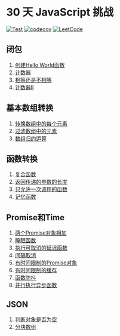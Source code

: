 # 30 天 JavaScript 挑战

[![Test](https://github.com/Samoy/js-for-30-days/actions/workflows/test.yml/badge.svg)](https://github.com/Samoy/js-for-30-days/actions/workflows/test.yml)
[![codecov](https://codecov.io/gh/Samoy/js-for-30-days/graph/badge.svg?token=9ZU9SDB2VJ)](https://codecov.io/gh/Samoy/js-for-30-days)
[![LeetCode](https://img.shields.io/badge/leetcode-JS_for_30_days-blue?logo=leetcode)](https://leetcode.cn/studyplan/30-days-of-javascript/)

## 闭包

1. [创建Hello World函数](src/closures/create-hello-world-function.ts)
2. [计数器](src/closures/counter.ts)
3. [相等还是不相等](src/closures/to-be-or-not-to-be.ts)
4. [计数器Ⅱ](src/closures/counter-ii.ts)

## 基本数组转换

1. [转换数组中的每个元素](src/basearraytransform/apply-transform-over-each-element-in-array.ts)
2. [过滤数组中的元素](src/basearraytransform/filter-elements-from-array.ts)
3. [数组归约运算](src/basearraytransform/array-reduce-transformation.ts)

## 函数转换

1. [复合函数](src/functiontransform/function-composition.ts)
2. [返回传递的参数的长度](src/functiontransform/return-length-of-arguments-passed.ts)
3. [只允许一次调用的函数](src/functiontransform/allow-one-function-call.ts)
4. [记忆函数](src/functiontransform/memoize.ts)

## Promise和Time

1. [两个Promise对象相加](src/promiseandtime/add-two-promises.ts)
2. [睡眠函数](src/promiseandtime/sleep.ts)
3. [执行可取消的延迟函数](src/promiseandtime/timeout-cancellation.ts)
4. [间隔取消](src/promiseandtime/interval-cancellation.ts)
5. [有时间限制的Promise对象](src/promiseandtime/promise-time-limit.ts)
6. [有时间限制的缓存](src/promiseandtime/cache-with-time-limit.ts)
7. [函数防抖](src/promiseandtime/debounce.ts)
8. [并行执行异步函数](src/promiseandtime/execute-asynchronous-functions-in-parallel.ts)

## JSON

1. [判断对象是否为空](src/json/is-object-empty.ts)
2. [分块数组](src/json/chunk-array.ts)